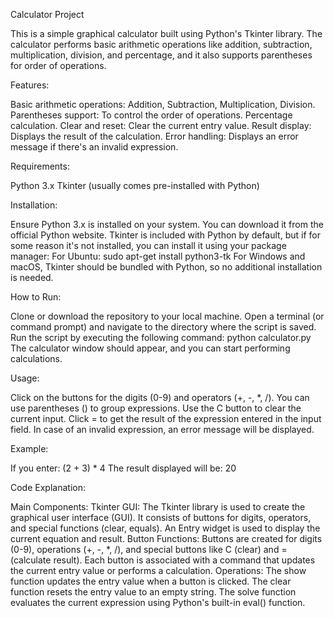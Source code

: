 Calculator Project

This is a simple graphical calculator built using Python's Tkinter library. The calculator performs basic arithmetic operations like addition, subtraction, multiplication, division, and percentage, and it also supports parentheses for order of operations.

Features:

Basic arithmetic operations: Addition, Subtraction, Multiplication, Division.
Parentheses support: To control the order of operations.
Percentage calculation.
Clear and reset: Clear the current entry value.
Result display: Displays the result of the calculation.
Error handling: Displays an error message if there's an invalid expression.

Requirements:

Python 3.x
Tkinter (usually comes pre-installed with Python)

Installation:

Ensure Python 3.x is installed on your system. You can download it from the official Python website.
Tkinter is included with Python by default, but if for some reason it's not installed, you can install it using your package manager:
For Ubuntu:
sudo apt-get install python3-tk
For Windows and macOS, Tkinter should be bundled with Python, so no additional installation is needed.

How to Run:

Clone or download the repository to your local machine.
Open a terminal (or command prompt) and navigate to the directory where the script is saved.
Run the script by executing the following command:
python calculator.py
The calculator window should appear, and you can start performing calculations.

Usage:

Click on the buttons for the digits (0-9) and operators (+, -, *, /).
You can use parentheses () to group expressions.
Use the C button to clear the current input.
Click = to get the result of the expression entered in the input field.
In case of an invalid expression, an error message will be displayed.

Example:

If you enter:
(2 + 3) * 4
The result displayed will be:
20

Code Explanation:

Main Components:
Tkinter GUI:
The Tkinter library is used to create the graphical user interface (GUI). It consists of buttons for digits, operators, and special functions (clear, equals).
An Entry widget is used to display the current equation and result.
Button Functions:
Buttons are created for digits (0-9), operations (+, -, *, /), and special buttons like C (clear) and = (calculate result).
Each button is associated with a command that updates the current entry value or performs a calculation.
Operations:
The show function updates the entry value when a button is clicked.
The clear function resets the entry value to an empty string.
The solve function evaluates the current expression using Python's built-in eval() function.
